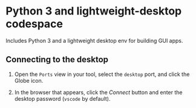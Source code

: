 # Python 3 and lightweight-desktop codespace

Includes Python 3 and a lightweight desktop env for building GUI apps.

## Connecting to the desktop

1. Open the `Ports` view in your tool, select the `desktop` port, and click the Globe icon.

2. In the browser that appears, click the *Connect* button and enter the desktop password (`vscode` by default).
